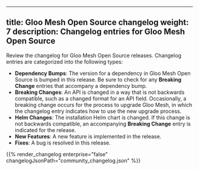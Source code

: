 
---
title: Gloo Mesh Open Source changelog
weight: 7
description: Changelog entries for Gloo Mesh Open Source
---

Review the changelog for Gloo Mesh Open Source releases. Changelog entries are categorized into the following types:
- **Dependency Bumps**: The version for a dependency in Gloo Mesh Open Source is bumped in this release. Be sure to check for any
**Breaking Change** entries that accompany a dependency bump.
- **Breaking Changes**: An API is changed in a way that is not backwards compatible, such as a changed format for an API field. Occasionally, a breaking change occurs for the process to upgrade Gloo Mesh, in which the changelog entry indicates how to use the new upgrade process.
- **Helm Changes**: The installation Helm chart is changed. If this change is not backwards compatible, an accompanying **Breaking Change** entry is indicated for the release.
- **New Features**: A new feature is implemented in the release.
- **Fixes**: A bug is resolved in this release.

{{% render_changelog enterprise="false" changelogJsonPath="community_changelog.json" %}}
